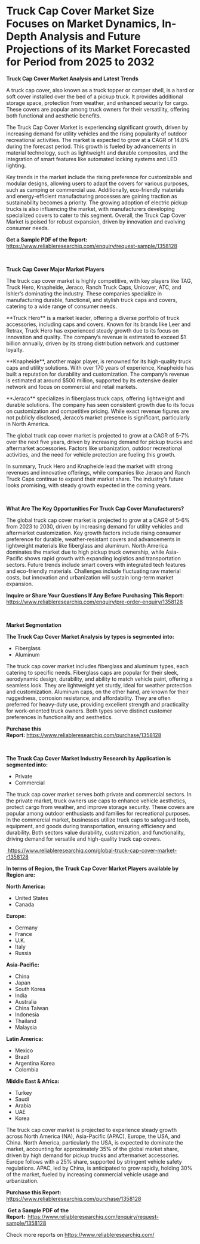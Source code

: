 <p><h1>Truck Cap Cover Market Size Focuses on Market Dynamics, In-Depth Analysis and Future Projections of its Market Forecasted for Period from 2025 to 2032</h1></p><p><strong>Truck Cap Cover Market Analysis and Latest Trends</strong></p>
<p><p>A truck cap cover, also known as a truck topper or camper shell, is a hard or soft cover installed over the bed of a pickup truck. It provides additional storage space, protection from weather, and enhanced security for cargo. These covers are popular among truck owners for their versatility, offering both functional and aesthetic benefits.</p><p>The Truck Cap Cover Market is experiencing significant growth, driven by increasing demand for utility vehicles and the rising popularity of outdoor recreational activities. The market is expected to grow at a CAGR of 14.8% during the forecast period. This growth is fueled by advancements in material technology, such as lightweight and durable composites, and the integration of smart features like automated locking systems and LED lighting.</p><p>Key trends in the market include the rising preference for customizable and modular designs, allowing users to adapt the covers for various purposes, such as camping or commercial use. Additionally, eco-friendly materials and energy-efficient manufacturing processes are gaining traction as sustainability becomes a priority. The growing adoption of electric pickup trucks is also influencing the market, with manufacturers developing specialized covers to cater to this segment. Overall, the Truck Cap Cover Market is poised for robust expansion, driven by innovation and evolving consumer needs.</p></p>
<p><strong>Get a Sample PDF of the Report:&nbsp;</strong> <a href="https://www.reliableresearchiq.com/enquiry/request-sample/1358128?utm_campaign=1088&utm_medium=2&utm_source=Github&utm_content=ia&utm_term=21012025&utm_id=truck-cap-cover">https://www.reliableresearchiq.com/enquiry/request-sample/1358128</a></p>
<p>&nbsp;</p>
<p><strong>Truck Cap Cover Major Market Players</strong></p>
<p><p>The truck cap cover market is highly competitive, with key players like TAG, Truck Hero, Knapheide, Jeraco, Ranch Truck Caps, Unicover, ATC, and Ishler’s dominating the industry. These companies specialize in manufacturing durable, functional, and stylish truck caps and covers, catering to a wide range of consumer needs.</p><p>**Truck Hero** is a market leader, offering a diverse portfolio of truck accessories, including caps and covers. Known for its brands like Leer and Retrax, Truck Hero has experienced steady growth due to its focus on innovation and quality. The company’s revenue is estimated to exceed $1 billion annually, driven by its strong distribution network and customer loyalty.</p><p>**Knapheide**, another major player, is renowned for its high-quality truck caps and utility solutions. With over 170 years of experience, Knapheide has built a reputation for durability and customization. The company’s revenue is estimated at around $500 million, supported by its extensive dealer network and focus on commercial and retail markets.</p><p>**Jeraco** specializes in fiberglass truck caps, offering lightweight and durable solutions. The company has seen consistent growth due to its focus on customization and competitive pricing. While exact revenue figures are not publicly disclosed, Jeraco’s market presence is significant, particularly in North America.</p><p>The global truck cap cover market is projected to grow at a CAGR of 5-7% over the next five years, driven by increasing demand for pickup trucks and aftermarket accessories. Factors like urbanization, outdoor recreational activities, and the need for vehicle protection are fueling this growth.</p><p>In summary, Truck Hero and Knapheide lead the market with strong revenues and innovative offerings, while companies like Jeraco and Ranch Truck Caps continue to expand their market share. The industry’s future looks promising, with steady growth expected in the coming years.</p></p>
<p>&nbsp;</p>
<p><strong>What Are The Key Opportunities For Truck Cap Cover Manufacturers?</strong></p>
<p><p>The global truck cap cover market is projected to grow at a CAGR of 5-6% from 2023 to 2030, driven by increasing demand for utility vehicles and aftermarket customization. Key growth factors include rising consumer preference for durable, weather-resistant covers and advancements in lightweight materials like fiberglass and aluminum. North America dominates the market due to high pickup truck ownership, while Asia-Pacific shows rapid growth with expanding logistics and transportation sectors. Future trends include smart covers with integrated tech features and eco-friendly materials. Challenges include fluctuating raw material costs, but innovation and urbanization will sustain long-term market expansion.</p></p>
<p><strong>Inquire or Share Your Questions If Any Before Purchasing This Report:</strong> <a href="https://www.reliableresearchiq.com/enquiry/pre-order-enquiry/1358128?utm_campaign=1088&utm_medium=2&utm_source=Github&utm_content=ia&utm_term=21012025&utm_id=truck-cap-cover">https://www.reliableresearchiq.com/enquiry/pre-order-enquiry/1358128</a></p>
<p>&nbsp;</p>
<p><strong>Market Segmentation</strong></p>
<p><strong>The Truck Cap Cover Market Analysis by types is segmented into:</strong></p>
<p><ul><li>Fiberglass</li><li>Aluminum</li></ul></p>
<p><p>The truck cap cover market includes fiberglass and aluminum types, each catering to specific needs. Fiberglass caps are popular for their sleek, aerodynamic design, durability, and ability to match vehicle paint, offering a seamless look. They are lightweight yet sturdy, ideal for weather protection and customization. Aluminum caps, on the other hand, are known for their ruggedness, corrosion resistance, and affordability. They are often preferred for heavy-duty use, providing excellent strength and practicality for work-oriented truck owners. Both types serve distinct customer preferences in functionality and aesthetics.</p></p>
<p><strong>Purchase this Report:&nbsp;</strong><a href="https://www.reliableresearchiq.com/purchase/1358128?utm_campaign=1088&utm_medium=2&utm_source=Github&utm_content=ia&utm_term=21012025&utm_id=truck-cap-cover">https://www.reliableresearchiq.com/purchase/1358128</a></p>
<p>&nbsp;</p>
<p><strong>The Truck Cap Cover Market Industry Research by Application is segmented into:</strong></p>
<p><ul><li>Private</li><li>Commercial</li></ul></p>
<p><p>The truck cap cover market serves both private and commercial sectors. In the private market, truck owners use caps to enhance vehicle aesthetics, protect cargo from weather, and improve storage security. These covers are popular among outdoor enthusiasts and families for recreational purposes. In the commercial market, businesses utilize truck caps to safeguard tools, equipment, and goods during transportation, ensuring efficiency and durability. Both sectors value durability, customization, and functionality, driving demand for versatile and high-quality truck cap covers.</p></p>
<p><a href="https://www.reliableresearchiq.com/global-truck-cap-cover-market-r1358128?utm_campaign=1088&utm_medium=2&utm_source=Github&utm_content=ia&utm_term=21012025&utm_id=truck-cap-cover">&nbsp;https://www.reliableresearchiq.com/global-truck-cap-cover-market-r1358128</a></p>
<p><strong>In terms of Region, the Truck Cap Cover Market Players available by Region are:</strong></p>
<p>
    <p> <strong> North America: </strong>
        <ul>
            <li>United States</li>
            <li>Canada</li>
        </ul>
        </p> 
    <p> <strong> Europe: </strong>
        <ul>
            <li>Germany</li>
            <li>France</li>
            <li>U.K.</li>
            <li>Italy</li>
            <li>Russia</li>
        </ul>
        </p> 
    <p> <strong> Asia-Pacific: </strong>
        <ul>
            <li>China</li>
            <li>Japan</li>
            <li>South Korea</li>
            <li>India</li>
            <li>Australia</li>
            <li>China Taiwan</li>
            <li>Indonesia</li>
            <li>Thailand</li>
            <li>Malaysia</li>
        </ul>
        </p> 
    <p> <strong> Latin America: </strong>
        <ul>
            <li>Mexico</li>
            <li>Brazil</li>
            <li>Argentina Korea</li>
            <li>Colombia</li>
        </ul>
        </p> 
    <p> <strong> Middle East & Africa: </strong>
        <ul>
            <li>Turkey</li>
            <li>Saudi</li>
            <li>Arabia</li>
            <li>UAE</li>
            <li>Korea</li>
        </ul>
    </p>
    </p>
<p><p>The truck cap cover market is projected to experience steady growth across North America (NA), Asia-Pacific (APAC), Europe, the USA, and China. North America, particularly the USA, is expected to dominate the market, accounting for approximately 35% of the global market share, driven by high demand for pickup trucks and aftermarket accessories. Europe follows with a 25% share, supported by stringent vehicle safety regulations. APAC, led by China, is anticipated to grow rapidly, holding 30% of the market, fueled by increasing commercial vehicle usage and urbanization.</p></p>
<p><strong>Purchase this Report: </strong><a href="https://www.reliableresearchiq.com/purchase/1358128?utm_campaign=1088&utm_medium=2&utm_source=Github&utm_content=ia&utm_term=21012025&utm_id=truck-cap-cover">https://www.reliableresearchiq.com/purchase/1358128</a></p>
<p>&nbsp;<strong>Get a Sample PDF of the Report:&nbsp;&nbsp;</strong><a href="https://www.reliableresearchiq.com/enquiry/request-sample/1358128?utm_campaign=1088&utm_medium=2&utm_source=Github&utm_content=ia&utm_term=21012025&utm_id=truck-cap-cover">https://www.reliableresearchiq.com/enquiry/request-sample/1358128</a></p>
<p><strong></strong></p>
<p>Check more reports on <a href="https://www.reliableresearchiq.com/?utm_campaign=1088&utm_medium=2&utm_source=Github&utm_content=ia&utm_term=21012025&utm_id=truck-cap-cover">https://www.reliableresearchiq.com/</a></p>
